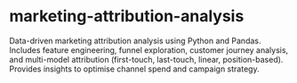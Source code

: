 # marketing-attribution-analysis
Data-driven marketing attribution analysis using Python and Pandas. Includes feature engineering, funnel exploration, customer journey analysis, and multi-model attribution (first-touch, last-touch, linear, position-based). Provides insights to optimise channel spend and campaign strategy.
